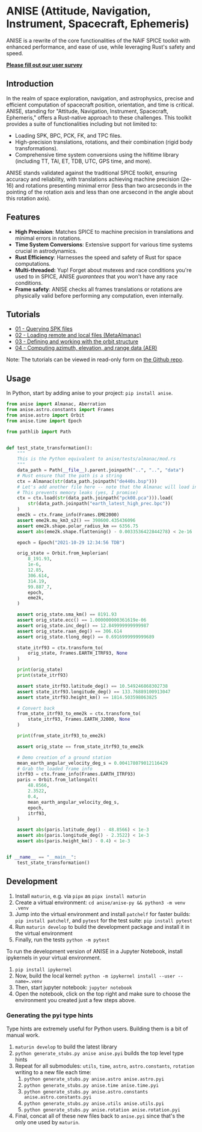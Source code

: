 # ANISE (Attitude, Navigation, Instrument, Spacecraft, Ephemeris)

ANISE is a rewrite of the core functionalities of the NAIF SPICE toolkit with enhanced performance, and ease of use, while leveraging Rust's safety and speed.

[**Please fill out our user survey**](https://7ug5imdtt8v.typeform.com/to/qYDB14Hj)

## Introduction

In the realm of space exploration, navigation, and astrophysics, precise and efficient computation of spacecraft position, orientation, and time is critical. ANISE, standing for "Attitude, Navigation, Instrument, Spacecraft, Ephemeris," offers a Rust-native approach to these challenges. This toolkit provides a suite of functionalities including but not limited to:

+ Loading SPK, BPC, PCK, FK, and TPC files.
+ High-precision translations, rotations, and their combination (rigid body transformations).
+ Comprehensive time system conversions using the hifitime library (including TT, TAI, ET, TDB, UTC, GPS time, and more).

ANISE stands validated against the traditional SPICE toolkit, ensuring accuracy and reliability, with translations achieving machine precision (2e-16) and rotations presenting minimal error (less than two arcseconds in the pointing of the rotation axis and less than one arcsecond in the angle about this rotation axis).

## Features

+ **High Precision**: Matches SPICE to machine precision in translations and minimal errors in rotations.
+ **Time System Conversions**: Extensive support for various time systems crucial in astrodynamics.
+ **Rust Efficiency**: Harnesses the speed and safety of Rust for space computations.
+ **Multi-threaded:** Yup! Forget about mutexes and race conditions you're used to in SPICE, ANISE _guarantees_ that you won't have any race conditions.
+ **Frame safety**: ANISE checks all frames translations or rotations are physically valid before performing any computation, even internally.

## Tutorials

- [01 - Querying SPK files](./tutorials/Tutorial%2001%20-%20Querying%20SPK%20files.ipynb)
- [02 - Loading remote and local files (MetaAlmanac)](./tutorials/Tutorial%2002%20-%20Loading%20remote%20SPICE%20and%20ANISE%20files%20(meta%20almanac).ipynb)
- [03 - Defining and working with the orbit structure](./tutorials/Tutorial%2003%20-%20Defining%20and%20working%20with%20the%20Orbit%20structure.ipynb)
- [04 - Computing azimuth, elevation, and range data (AER)](./tutorials/Tutorial%2004%20-%20Computing%20Azimuth%20Elevation%20and%20Range%20data.ipynb)

Note: The tutorials can be viewed in read-only form on [the Github repo](https://github.com/nyx-space/anise/tree/master/anise-py/tutorials).

## Usage

In Python, start by adding anise to your project: `pip install anise`.

```python
from anise import Almanac, Aberration
from anise.astro.constants import Frames
from anise.astro import Orbit
from anise.time import Epoch

from pathlib import Path


def test_state_transformation():
    """
    This is the Python equivalent to anise/tests/almanac/mod.rs
    """
    data_path = Path(__file__).parent.joinpath("..", "..", "data")
    # Must ensure that the path is a string
    ctx = Almanac(str(data_path.joinpath("de440s.bsp")))
    # Let's add another file here -- note that the Almanac will load into a NEW variable, so we must overwrite it!
    # This prevents memory leaks (yes, I promise)
    ctx = ctx.load(str(data_path.joinpath("pck08.pca"))).load(
        str(data_path.joinpath("earth_latest_high_prec.bpc"))
    )
    eme2k = ctx.frame_info(Frames.EME2000)
    assert eme2k.mu_km3_s2() == 398600.435436096
    assert eme2k.shape.polar_radius_km == 6356.75
    assert abs(eme2k.shape.flattening() - 0.0033536422844278) < 2e-16

    epoch = Epoch("2021-10-29 12:34:56 TDB")

    orig_state = Orbit.from_keplerian(
        8_191.93,
        1e-6,
        12.85,
        306.614,
        314.19,
        99.887_7,
        epoch,
        eme2k,
    )

    assert orig_state.sma_km() == 8191.93
    assert orig_state.ecc() == 1.000000000361619e-06
    assert orig_state.inc_deg() == 12.849999999999987
    assert orig_state.raan_deg() == 306.614
    assert orig_state.tlong_deg() == 0.6916999999999689

    state_itrf93 = ctx.transform_to(
        orig_state, Frames.EARTH_ITRF93, None
    )

    print(orig_state)
    print(state_itrf93)

    assert state_itrf93.latitude_deg() == 10.549246868302738
    assert state_itrf93.longitude_deg() == 133.76889100913047
    assert state_itrf93.height_km() == 1814.503598063825

    # Convert back
    from_state_itrf93_to_eme2k = ctx.transform_to(
        state_itrf93, Frames.EARTH_J2000, None
    )

    print(from_state_itrf93_to_eme2k)

    assert orig_state == from_state_itrf93_to_eme2k

    # Demo creation of a ground station
    mean_earth_angular_velocity_deg_s = 0.004178079012116429
    # Grab the loaded frame info
    itrf93 = ctx.frame_info(Frames.EARTH_ITRF93)
    paris = Orbit.from_latlongalt(
        48.8566,
        2.3522,
        0.4,
        mean_earth_angular_velocity_deg_s,
        epoch,
        itrf93,
    )

    assert abs(paris.latitude_deg() - 48.8566) < 1e-3
    assert abs(paris.longitude_deg() - 2.3522) < 1e-3
    assert abs(paris.height_km() - 0.4) < 1e-3


if __name__ == "__main__":
    test_state_transformation()

```

## Development
 
1. Install `maturin`, e.g. via `pipx` as `pipx install maturin`
1. Create a virtual environment: `cd anise/anise-py && python3 -m venv .venv`
1. Jump into the virtual environment and install `patchelf` for faster builds: `pip install patchelf`, and `pytest` for the test suite: `pip install pytest`
1. Run `maturin develop` to build the development package and install it in the virtual environment
1. Finally, run the tests `python -m pytest`

To run the development version of ANISE in a Jupyter Notebook, install ipykernels in your virtual environment.

1. `pip install ipykernel`
1. Now, build the local kernel: `python -m ipykernel install --user --name=.venv`
1. Then, start jupyter notebook: `jupyter notebook`
1. Open the notebook, click on the top right and make sure to choose the environment you created just a few steps above.

### Generating the pyi type hints

Type hints are extremely useful for Python users. Building them is a bit of manual work.

1. `maturin develop` to build the latest library
1. `python generate_stubs.py anise anise.pyi` builds the top level type hints
1. Repeat for all submodules: `utils`, `time`, `astro`, `astro.constants`, `rotation` writing to a new file each time:
    1. `python generate_stubs.py anise.astro anise.astro.pyi`
    1. `python generate_stubs.py anise.time anise.time.pyi`
    1. `python generate_stubs.py anise.astro.constants anise.astro.constants.pyi`
    1. `python generate_stubs.py anise.utils anise.utils.pyi`
    1. `python generate_stubs.py anise.rotation anise.rotation.pyi`
1. Final, concat all of these new files back to `anise.pyi` since that's the only one used by `maturin`.